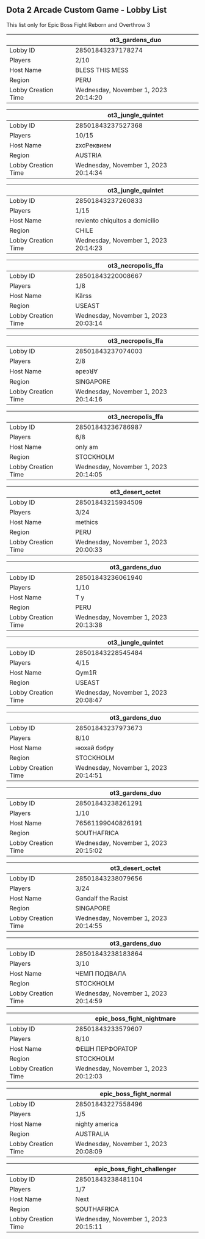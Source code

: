 ## Dota 2 Arcade Custom Game - Lobby List

This list only for Epic Boss Fight Reborn and Overthrow 3

|  | ot3_gardens_duo |
| ------ | ------ |
| Lobby ID | 28501843237178274 |
| Players | 2/10 |
| Host Name | BLESS THIS MESS |
| Region | PERU |
| Lobby Creation Time | Wednesday, November 1, 2023 20:14:20 |


|  | ot3_jungle_quintet |
| ------ | ------ |
| Lobby ID | 28501843237527368 |
| Players | 10/15 |
| Host Name | zxcРеквием |
| Region | AUSTRIA |
| Lobby Creation Time | Wednesday, November 1, 2023 20:14:34 |


|  | ot3_jungle_quintet |
| ------ | ------ |
| Lobby ID | 28501843237260833 |
| Players | 1/15 |
| Host Name | reviento chiquitos a domicilio |
| Region | CHILE |
| Lobby Creation Time | Wednesday, November 1, 2023 20:14:23 |


|  | ot3_necropolis_ffa |
| ------ | ------ |
| Lobby ID | 28501843220008667 |
| Players | 1/8 |
| Host Name | Kärss |
| Region | USEAST |
| Lobby Creation Time | Wednesday, November 1, 2023 20:03:14 |


|  | ot3_necropolis_ffa |
| ------ | ------ |
| Lobby ID | 28501843237074003 |
| Players | 2/8 |
| Host Name | ǝpɐɔꓤⱯ |
| Region | SINGAPORE |
| Lobby Creation Time | Wednesday, November 1, 2023 20:14:16 |


|  | ot3_necropolis_ffa |
| ------ | ------ |
| Lobby ID | 28501843236786987 |
| Players | 6/8 |
| Host Name | only am |
| Region | STOCKHOLM |
| Lobby Creation Time | Wednesday, November 1, 2023 20:14:05 |


|  | ot3_desert_octet |
| ------ | ------ |
| Lobby ID | 28501843215934509 |
| Players | 3/24 |
| Host Name | methics |
| Region | PERU |
| Lobby Creation Time | Wednesday, November 1, 2023 20:00:33 |


|  | ot3_gardens_duo |
| ------ | ------ |
| Lobby ID | 28501843236061940 |
| Players | 1/10 |
| Host Name | T y |
| Region | PERU |
| Lobby Creation Time | Wednesday, November 1, 2023 20:13:38 |


|  | ot3_jungle_quintet |
| ------ | ------ |
| Lobby ID | 28501843228545484 |
| Players | 4/15 |
| Host Name | Qym1R |
| Region | USEAST |
| Lobby Creation Time | Wednesday, November 1, 2023 20:08:47 |


|  | ot3_gardens_duo |
| ------ | ------ |
| Lobby ID | 28501843237973673 |
| Players | 8/10 |
| Host Name | нюхай бэбру |
| Region | STOCKHOLM |
| Lobby Creation Time | Wednesday, November 1, 2023 20:14:51 |


|  | ot3_gardens_duo |
| ------ | ------ |
| Lobby ID | 28501843238261291 |
| Players | 1/10 |
| Host Name | 76561199040826191 |
| Region | SOUTHAFRICA |
| Lobby Creation Time | Wednesday, November 1, 2023 20:15:02 |


|  | ot3_desert_octet |
| ------ | ------ |
| Lobby ID | 28501843238079656 |
| Players | 3/24 |
| Host Name | Gandalf the Racist |
| Region | SINGAPORE |
| Lobby Creation Time | Wednesday, November 1, 2023 20:14:55 |


|  | ot3_gardens_duo |
| ------ | ------ |
| Lobby ID | 28501843238183864 |
| Players | 3/10 |
| Host Name | ЧЕМП ПОДВАЛА |
| Region | STOCKHOLM |
| Lobby Creation Time | Wednesday, November 1, 2023 20:14:59 |


|  | epic_boss_fight_nightmare |
| ------ | ------ |
| Lobby ID | 28501843233579607 |
| Players | 8/10 |
| Host Name | ФЕШН ПЕРФОРАТОР |
| Region | STOCKHOLM |
| Lobby Creation Time | Wednesday, November 1, 2023 20:12:03 |


|  | epic_boss_fight_normal |
| ------ | ------ |
| Lobby ID | 28501843227558496 |
| Players | 1/5 |
| Host Name | nighty america |
| Region | AUSTRALIA |
| Lobby Creation Time | Wednesday, November 1, 2023 20:08:09 |


|  | epic_boss_fight_challenger |
| ------ | ------ |
| Lobby ID | 28501843238481104 |
| Players | 1/7 |
| Host Name | Next |
| Region | SOUTHAFRICA |
| Lobby Creation Time | Wednesday, November 1, 2023 20:15:11 |


